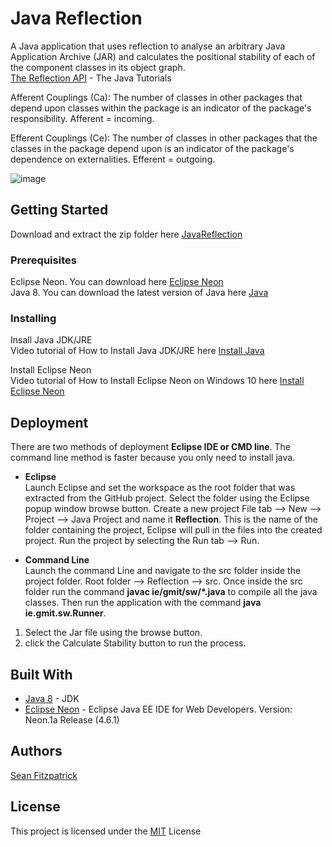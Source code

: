 # Java Reflection
        
A Java application that uses reflection to analyse an arbitrary Java
Application Archive (JAR) and calculates the positional stability of each of the component
classes in its object graph.     
[The Reflection API](https://docs.oracle.com/javase/tutorial/reflect/) - The Java Tutorials      

Afferent Couplings (Ca): The number of classes in other packages that depend upon classes within the package is an indicator of the package's responsibility. Afferent = incoming.                       

Efferent Couplings (Ce): The number of classes in other packages that the classes in the package depend upon is an indicator of the package's dependence on externalities. Efferent = outgoing.       

![image](https://user-images.githubusercontent.com/9217947/41124981-d7475e8a-6aa3-11e8-9cf6-512318299805.PNG)

## Getting Started

Download and extract the zip folder here [JavaReflection](https://github.com/seanJosephFitzpatrick/JavaReflection/archive/master.zip)            

### Prerequisites

Eclipse Neon. You can download here [Eclipse Neon](http://www.eclipse.org/neon/)                 
Java 8. You can download the latest version of Java here [Java](http://www.oracle.com/technetwork/java/javase/downloads/jdk8-downloads-2133151.html)    

### Installing

Insall Java JDK/JRE                
Video tutorial of How to Install Java JDK/JRE here [Install Java](https://www.youtube.com/watch?v=FzKcJK68z2k)      

Install Eclipse Neon              
Video tutorial of How to Install Eclipse Neon on Windows 10 here [Install Eclipse Neon](https://www.youtube.com/watch?v=9EghTHWx1Ng)       

## Deployment

There are two methods of deployment **Eclipse IDE  or CMD line**. The command line method is faster because you only need to install java.

* **Eclipse**          
Launch Eclipse and set the workspace as the root folder that was extracted from the GitHub project. Select the folder using the Eclipse popup window browse button. Create a new project File tab --> New --> Project --> Java Project and name it **Reflection**. This is the name of the folder containing the project, Eclipse will pull in the files into the created project. Run the project by selecting the Run tab --> Run.

* **Command Line**          
Launch the command Line and navigate to the src folder inside the project folder. Root folder --> Reflection --> src. Once inside the src folder run the command **javac ie/gmit/sw/*.java** to compile all the java classes. Then run the application with the command **java ie.gmit.sw.Runner**.

1) Select the Jar file using the browse button.                            
2) click the Calculate Stability button to run the process.

## Built With

* [Java 8](http://www.oracle.com/technetwork/java/javase/downloads/jdk8-downloads-2133151.html) - JDK
* [Eclipse Neon](http://www.eclipse.org/neon/)  - Eclipse Java EE IDE for Web Developers. Version: Neon.1a Release (4.6.1)

## Authors

[Sean Fitzpatrick](https://github.com/seanJosephFitzpatrick)

## License

This project is licensed under the [MIT](https://github.com/seanJosephFitzpatrick/JavaReflection/blob/master/LICENSE) License
